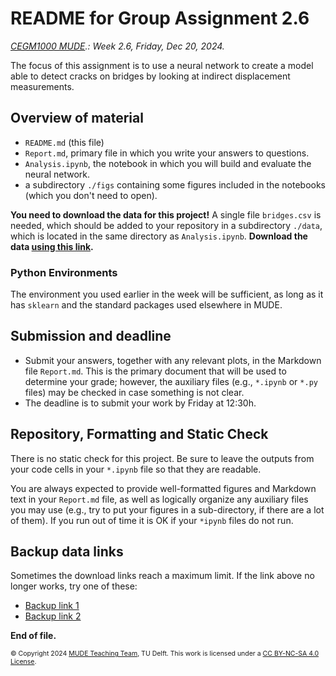 # README for Group Assignment 2.6

*[CEGM1000 MUDE](http://mude.citg.tudelft.nl/).: Week 2.6, Friday, Dec 20, 2024.*

The focus of this assignment is to use a neural network to create a model able to detect cracks on bridges by looking at indirect displacement measurements. 

## Overview of material

- `README.md` (this file)
- `Report.md`, primary file in which you write your answers to questions.
- `Analysis.ipynb`, the notebook in which you will build and evaluate the neural network.
- a subdirectory `./figs` containing some figures included in the notebooks (which you don't need to open).

**You need to download the data for this project!** A single file `bridges.csv` is needed, which should be added to your repository in a subdirectory `./data`, which is located in the same directory as `Analysis.ipynb`. **Download the data [using this link](https://surfdrive.surf.nl/files/index.php/s/3g1FiVVWPLCTRIi/download).** 

### Python Environments

The environment you used earlier in the week will be sufficient, as long as it has `sklearn` and the standard packages used elsewhere in MUDE.

## Submission and deadline

- Submit your answers, together with any relevant plots, in the Markdown file `Report.md`. This is the primary document that will be used to determine your grade; however, the auxiliary files (e.g., `*.ipynb` or `*.py` files) may be checked in case something is not clear.
- The deadline is to submit your work by Friday at 12:30h.

## Repository, Formatting and Static Check

There is no static check for this project. Be sure to leave the outputs from your code cells in your `*.ipynb` file so that they are readable.

You are always expected to provide well-formatted figures and Markdown text in your `Report.md` file, as well as logically organize any auxiliary files you may use (e.g., try to put your figures in a sub-directory, if there are a lot of them). If you run out of time it is OK if your `*ipynb` files do not run.

## Backup data links

Sometimes the download links reach a maximum limit. If the link above no longer works, try one of these:
- [Backup link 1](https://surfdrive.surf.nl/files/index.php/s/CkjpzSgkvPpfPrx/download)
- [Backup link 2](https://surfdrive.surf.nl/files/index.php/s/kpvuUd0PMUrefKP/download)

**End of file.**

<span style="font-size: 75%">
&copy; Copyright 2024 <a rel="MUDE Team" href="https://studiegids.tudelft.nl/a101_displayCourse.do?course_id=65595">MUDE Teaching Team</a>, TU Delft. This work is licensed under a <a rel="license" href="http://creativecommons.org/licenses/by-nc-sa/4.0/">CC BY-NC-SA 4.0 License</a>.
